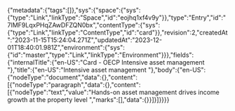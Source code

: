 {"metadata":{"tags":[]},"sys":{"space":{"sys":{"type":"Link","linkType":"Space","id":"eojhq1xf4v9y"}},"type":"Entry","id":"7IMF9LqxPHqZAwDFZQN0bx","contentType":{"sys":{"type":"Link","linkType":"ContentType","id":"card"}},"revision":2,"createdAt":"2023-11-15T15:24:04.271Z","updatedAt":"2023-12-01T18:40:01.981Z","environment":{"sys":{"id":"master","type":"Link","linkType":"Environment"}}},"fields":{"internalTitle":{"en-US":"Card - OECP Intensive asset management "},"title":{"en-US":"Intensive asset management "},"body":{"en-US":{"nodeType":"document","data":{},"content":[{"nodeType":"paragraph","data":{},"content":[{"nodeType":"text","value":"Hands-on asset management drives income growth at the property level ","marks":[],"data":{}}]}]}}}}